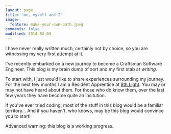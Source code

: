 ```yaml
---
layout: page
title: 'me, myself and I'
image:
  feature: make-your-own-path.jpeg
comments: false
modified: 2014-03-03
---
```

<p>I have never really written much, certainly not by choice, so you are witnessing my very first attempt at it.</p>

<p>I've recently embarked on a new journey to become a Craftsman Software Engineer. This blog is my brain dump of sort and my first stab at <em>writing</em>.</p>

<p>To start with, I just would like to share experiences surrounding my journey. For the next few months I am a Resident Apprentice at <a href="http://8thlight.com">8th Light</a>. You may or may not have heard about them. For those who do know them, over the last few years they have become quite an insitution.</p>

<p>If you've ever tried coding, most of the stuff in this blog would be a familiar territory... And if you haven't, who knows, may be this blog would convince you to start!</p>

<p>Advanced warning: this blog is a working progress.</p>


